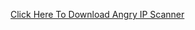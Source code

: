 [Click Here To Download Angry IP Scanner](https://drive.google.com/file/d/1_iNryFwh3lc0RGimvStgsrxp95AjItXJ/view?usp=sharing)
